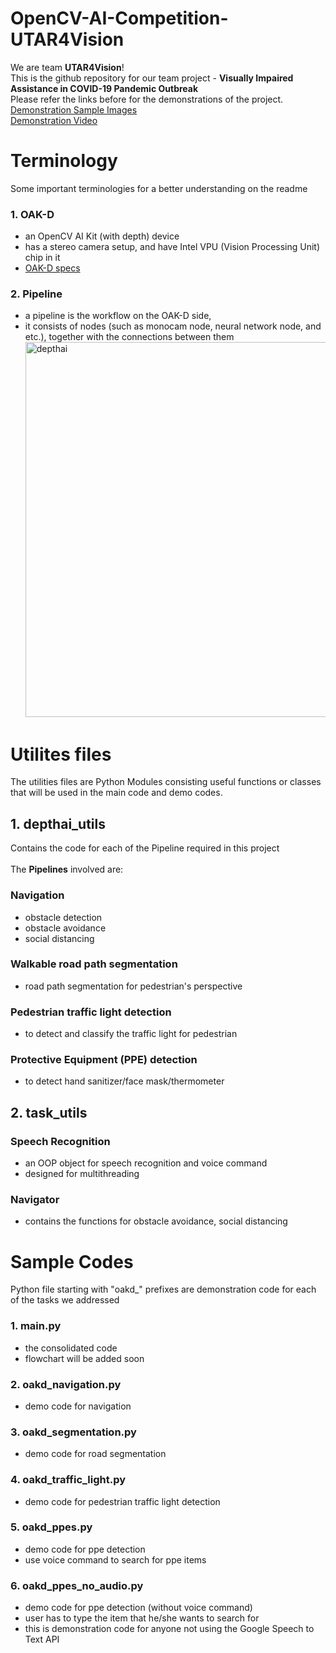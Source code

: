 # OpenCV-AI-Competition-UTAR4Vision
We are team **UTAR4Vision**!<br>
This is the github repository for our team project - **Visually Impaired Assistance in COVID-19 Pandemic Outbreak**<br>
Please refer the links before for the demonstrations of the project.<br>
[Demonstration Sample Images](https://github.com/yjwong1999/OpenCV-AI-Competition-UTAR4Vision/blob/main/demo/Demo.md)<br>
[Demonstration Video](https://youtu.be/kVfaFBObXq0)

# Terminology
Some important terminologies for a better understanding on the readme
### 1. OAK-D
- an OpenCV AI Kit (with depth) device 
- has a stereo camera setup, and have Intel VPU (Vision Processing Unit) chip in it
- [OAK-D specs](https://docs.luxonis.com/projects/hardware/en/latest/pages/BW1098OAK.html#bw1098oak)
### 2. Pipeline
- a pipeline is the workflow on the OAK-D side, 
- it consists of nodes (such as monocam node, neural network node, and etc.), together with the connections between them<br>
<img src="https://user-images.githubusercontent.com/55955482/126036064-95e69b4f-7579-44f1-bb06-b003ed24fb72.png" 
     alt="depthai" width=600><br>

# Utilites files
The utilities files are Python Modules consisting useful functions or classes that will be used in the main code and demo codes.
## 1. depthai_utils
Contains the code for each of the Pipeline required in this project<br><br>
The **Pipelines** involved are:
### Navigation
- obstacle detection
- obstacle avoidance
- social distancing
### Walkable road path segmentation
- road path segmentation for pedestrian's perspective
### Pedestrian traffic light detection
- to detect and classify the traffic light for pedestrian
### Protective Equipment (PPE) detection
- to detect hand sanitizer/face mask/thermometer

## 2. task_utils
### Speech Recognition
- an OOP object for speech recognition and voice command
- designed for multithreading
### Navigator
- contains the functions for obstacle avoidance, social distancing

# Sample Codes
Python file starting with "oakd_" prefixes are demonstration code for each of the tasks we addressed<br>

### 1. main.py
- the consolidated code
- flowchart will be added soon
### 2. oakd_navigation.py
- demo code for navigation
### 3. oakd_segmentation.py
- demo code for road segmentation
### 4. oakd_traffic_light.py
- demo code for pedestrian traffic light detection
### 5. oakd_ppes.py
- demo code for ppe detection
- use voice command to search for ppe items
### 6. oakd_ppes_no_audio.py
- demo code for ppe detection (without voice command)
- user has to type the item that he/she wants to search for
- this is demonstration code for anyone not using the Google Speech to Text API
